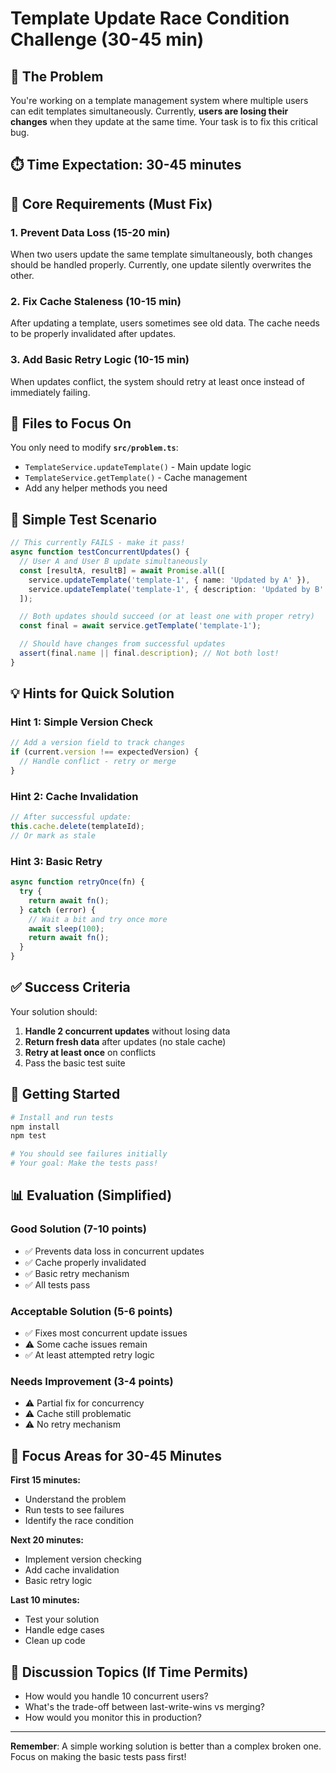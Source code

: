 # Template Update Race Condition Challenge (30-45 min)

## 🎯 The Problem

You're working on a template management system where multiple users can edit templates simultaneously. Currently, **users are losing their changes** when they update at the same time. Your task is to fix this critical bug.

## ⏱️ Time Expectation: 30-45 minutes

## 🔧 Core Requirements (Must Fix)

### 1. **Prevent Data Loss** (15-20 min)
When two users update the same template simultaneously, both changes should be handled properly. Currently, one update silently overwrites the other.

### 2. **Fix Cache Staleness** (10-15 min)
After updating a template, users sometimes see old data. The cache needs to be properly invalidated after updates.

### 3. **Add Basic Retry Logic** (10-15 min)
When updates conflict, the system should retry at least once instead of immediately failing.

## 📁 Files to Focus On

You only need to modify **`src/problem.ts`**:
- `TemplateService.updateTemplate()` - Main update logic
- `TemplateService.getTemplate()` - Cache management
- Add any helper methods you need

## 🎪 Simple Test Scenario

```typescript
// This currently FAILS - make it pass!
async function testConcurrentUpdates() {
  // User A and User B update simultaneously
  const [resultA, resultB] = await Promise.all([
    service.updateTemplate('template-1', { name: 'Updated by A' }),
    service.updateTemplate('template-1', { description: 'Updated by B' })
  ]);

  // Both updates should succeed (or at least one with proper retry)
  const final = await service.getTemplate('template-1');

  // Should have changes from successful updates
  assert(final.name || final.description); // Not both lost!
}
```

## 💡 Hints for Quick Solution

### Hint 1: Simple Version Check
```typescript
// Add a version field to track changes
if (current.version !== expectedVersion) {
  // Handle conflict - retry or merge
}
```

### Hint 2: Cache Invalidation
```typescript
// After successful update:
this.cache.delete(templateId);
// Or mark as stale
```

### Hint 3: Basic Retry
```typescript
async function retryOnce(fn) {
  try {
    return await fn();
  } catch (error) {
    // Wait a bit and try once more
    await sleep(100);
    return await fn();
  }
}
```

## ✅ Success Criteria

Your solution should:
1. **Handle 2 concurrent updates** without losing data
2. **Return fresh data** after updates (no stale cache)
3. **Retry at least once** on conflicts
4. Pass the basic test suite

## 🚀 Getting Started

```bash
# Install and run tests
npm install
npm test

# You should see failures initially
# Your goal: Make the tests pass!
```

## 📊 Evaluation (Simplified)

### Good Solution (7-10 points)
- ✅ Prevents data loss in concurrent updates
- ✅ Cache properly invalidated
- ✅ Basic retry mechanism
- ✅ All tests pass

### Acceptable Solution (5-6 points)
- ✅ Fixes most concurrent update issues
- ⚠️ Some cache issues remain
- ✅ At least attempted retry logic

### Needs Improvement (3-4 points)
- ⚠️ Partial fix for concurrency
- ⚠️ Cache still problematic
- ⚠️ No retry mechanism

## 🎯 Focus Areas for 30-45 Minutes

**First 15 minutes:**
- Understand the problem
- Run tests to see failures
- Identify the race condition

**Next 20 minutes:**
- Implement version checking
- Add cache invalidation
- Basic retry logic

**Last 10 minutes:**
- Test your solution
- Handle edge cases
- Clean up code

## 💬 Discussion Topics (If Time Permits)

- How would you handle 10 concurrent users?
- What's the trade-off between last-write-wins vs merging?
- How would you monitor this in production?

---

**Remember**: A simple working solution is better than a complex broken one. Focus on making the basic tests pass first!